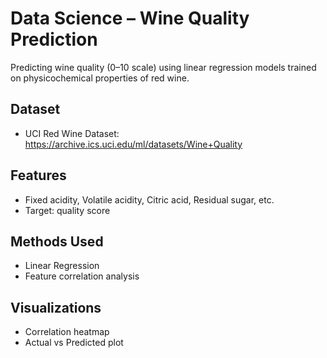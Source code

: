 # Data Science – Wine Quality Prediction

Predicting wine quality (0–10 scale) using linear regression models trained on physicochemical properties of red wine.

## Dataset
- UCI Red Wine Dataset: https://archive.ics.uci.edu/ml/datasets/Wine+Quality

## Features
- Fixed acidity, Volatile acidity, Citric acid, Residual sugar, etc.
- Target: quality score

## Methods Used
- Linear Regression
- Feature correlation analysis

## Visualizations
- Correlation heatmap
- Actual vs Predicted plot
